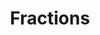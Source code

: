 ---
layout: latex-macro
title: >
  Fractions
summary: 
description: >
  These macros make it easier to insert fractions that have 2, 3, 4, 5, 6, or 12 as the denominator. 
  A "short" version of each command is included. The short versions separate the numerator and denominator with a slash instead of a horizontal line.
  For general short fractions, use `\fracshort`. 
definition: |- 
  \newcommand{\fracshort}[2]{\left.#1 \:\middle/\: #2\right.}
  \newcommand{\half}[1][1]{\frac{#1}{2}}
  \newcommand{\third}[1][1]{\frac{#1}{3}}
  \newcommand{\quarter}[1][1]{\frac{#1}{4}}
  \newcommand{\fifth}[1][1]{\frac{#1}{5}}
  \newcommand{\sixth}[1][1]{\frac{#1}{6}}
  \newcommand{\twelfth}[1][1]{\frac{#1}{12}}
  \newcommand{\halfshort}[1][1]{\fracshort{#1}{2}}
  \newcommand{\thirdshort}[1][1]{\fracshort{#1}{3}}
  \newcommand{\quartershort}[1][1]{\fracshort{#1}{4}}
  \newcommand{\fifthshort}[1][1]{\fracshort{#1}{5}}
  \newcommand{\sixthshort}[1][1]{\fracshort{#1}{6}}
  \newcommand{\twelfthshort}[1][1]{\fracshort{#1}{12}}
examples:
  - code_displayed: |-
      \fracshort{a}{b}
    code_rendered: |
      a/b
  - code_displayed: |-
      \fracshort{1}{\left(1 + e^{x^{-2}}\right)}
    code_rendered: |
      \left. 1 \middle/ \left(1 + e^{x^{-2}}\right) \right.
  - code_displayed: |-
      \half
    code_rendered: |
      \frac{1}{2}
  - code_displayed: |-
      \half[x]
    code_rendered: |
      \frac{x}{2}
  - code_displayed: |-
      \third \fourth \fifth \sixth \twelfth
    code_rendered: |
      \frac{1}{3}\frac{1}{4}\frac{1}{5}\frac{1}{6}\frac{1}{12}
  - code_displayed: |-
      \third[a] \fourth[b] \fifth[c] \sixth[d] \twelfth[e]
    code_rendered: |
      \frac{a}{3}\frac{b}{4}\frac{c}{5}\frac{d}{6}\frac{e}{12}
---